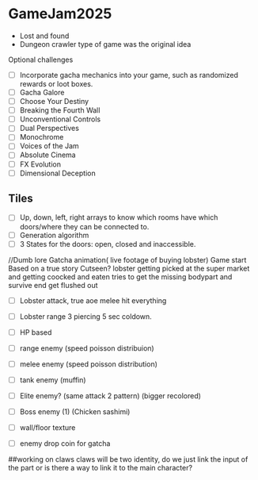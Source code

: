 # GameJam2025

- Lost and found
- Dungeon crawler type of game was the original idea

Optional challenges

- [ ] Incorporate gacha mechanics into your game, such as randomized rewards or loot boxes.
- [ ] Gacha Galore
- [ ] Choose Your Destiny
- [ ] Breaking the Fourth Wall
- [ ] Unconventional Controls
- [ ] Dual Perspectives
- [ ] Monochrome
- [ ] Voices of the Jam
- [ ] Absolute Cinema
- [ ] FX Evolution
- [ ] Dimensional Deception

## Tiles

* [ ] Up, down, left, right arrays to know which rooms have which doors/where they can be connected to.
* [ ] Generation algorithm
* [ ] 3 States for the doors: open, closed and inaccessible.

//Dumb lore
Gatcha animation( live footage of buying lobster)
Game start
Based on a true story
Cutseen?
lobster getting picked at the super market and getting coocked and eaten
tries to get the missing bodypart and survive
end get flushed out

* [ ] Lobster attack, true aoe melee hit everything
* [ ]  Lobster range 3 piercing 5 sec coldown.

* [ ] HP based
* [ ] range enemy (speed poisson distribuion)

* [ ] melee enemy (speed poisson distribution)
* [ ] tank enemy (muffin)

* [ ] Elite enemy? (same attack 2 pattern) (bigger recolored)
* [ ] Boss enemy (1) (Chicken sashimi)

* [ ] wall/floor texture
* [ ] enemy drop coin for gatcha

##working on claws
claws will be two identity, do we just link the input of the part or is there a way to link it
to the main character?

